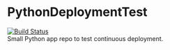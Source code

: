 # PythonDeploymentTest 
[![Build Status](https://travis-ci.com/Kev1venteur/PythonDeploymentTest.svg?branch=main)](https://travis-ci.com/Kev1venteur/PythonDeploymentTest) <br>
Small Python app repo to test continuous deployment.
